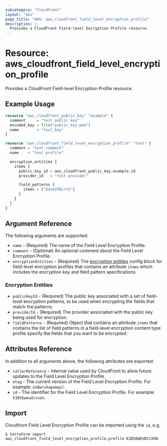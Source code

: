 ```yaml
---
subcategory: "CloudFront"
layout: "aws"
page_title: "AWS: aws_cloudfront_field_level_encryption_profile"
description: |-
  Provides a CloudFront Field-level Encryption Profile resource.
---
```


# Resource: aws_cloudfront_field_level_encryption_profile

Provides a CloudFront Field-level Encryption Profile resource.

## Example Usage

```terraform
resource "aws_cloudfront_public_key" "example" {
  comment     = "test public key"
  encoded_key = file("public_key.pem")
  name        = "test_key"
}

resource "aws_cloudfront_field_level_encryption_profile" "test" {
  comment = "test comment"
  name    = "test profile"

  encryption_entities {
    items {
      public_key_id = aws_cloudfront_public_key.example.id
      provider_id   = "test provider"

      field_patterns {
        items = ["DateOfBirth"]
      }
    }
  }
}
```

## Argument Reference

The following arguments are supported:

* `name` - (Required) The name of the Field Level Encryption Profile.
* `comment` - (Optional) An optional comment about the Field Level Encryption Profile.
* `encryptionEntities` - (Required) The [encryption entities](#encryption-entities) config block for field-level encryption profiles that contains an attribute `items` which includes the encryption key and field pattern specifications.

### Encryption Entities

* `publicKeyId` - (Required) The public key associated with a set of field-level encryption patterns, to be used when encrypting the fields that match the patterns.
* `providerId` - (Required) The provider associated with the public key being used for encryption.
* `fieldPatterns` - (Required) Object that contains an attribute `items` that contains the list of field patterns in a field-level encryption content type profile specify the fields that you want to be encrypted.

## Attributes Reference

In addition to all arguments above, the following attributes are exported:

* `callerReference` - Internal value used by CloudFront to allow future updates to the Field Level Encryption Profile.
* `etag` - The current version of the Field Level Encryption Profile. For example: `e2Qwruhapomqzl`.
* `id` - The identifier for the Field Level Encryption Profile. For example: `k3D5Eweudccxon`.

## Import

Cloudfront Field Level Encryption Profile can be imported using the `id`, e.g.

```
$ terraform import aws_cloudfront_field_level_encryption_profile.profile K3D5EWEUDCCXON
```

<!-- cache-key: cdktf-0.17.0-pre.15 input-93cb3be649b23e6755a5107f6d1d997e51df3a40ac8dc61927a0963b571cca0a -->